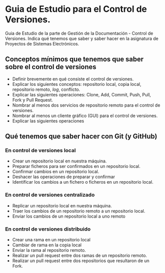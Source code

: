 # Guia de Estudio para el Control de Versiones. 

Guia de Estudio de la parte de Gestión de la Documentación - Control de Versiones. Indica qué tenemos que saber y saber hacer en la asignatura de Proyectos de Sistemas Electrónicos. 

## Conceptos mínimos que tenemos que saber sobre el control de versiones
* Definir brevemente en qué consiste el control de versiones. 
* Explicar los siguientes conceptos: repositorio local, copia local, repositorio remoto, *log*, conflicto. 
* Explicar las siguientes operaciones: Clone, Add, Commit, Push, Pull, Fork y Pull Request. 
* Nombrar al menos dos servicios de repositorio remoto para el control de versiones. 
* Nombrar al menos un cliente gráfico (GUI) para el control de versiones. 
* Explicar las siguientes operaciones

## Qué tenemos que saber hacer con Git (y GitHub)

### En control de versiones local 
* Crear un repositorio local en nuestra máquina. 
* Preparar ficheros para ser confirmados en un repositorio local.
* Confirmar cambios en un repositorio local. 
* Deshacer las operaciones de preparar y confirmar
* Identificar los cambios a un fichero o ficheros en un repositorio local.

### En control de versiones centralizado
* Replicar un repositorio local en nuestra máquina. 
* Traer los cambios de un repositorio remoto a un repositorio local. 
* Enviar los cambios de un repositorio local a uno remoto

### En control de versiones distribuido
* Crear una rama en un repositorio local
* Cambiar de rama en la copia local
* Enviar la rama al repositorio remoto.
* Realizar un pull request entre dos ramas de un repositorio remoto. 
* Realizar un pull request entre dos repositorios que resultaron de un Fork.  
